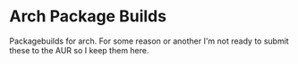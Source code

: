 # Arch Package Builds

Packagebuilds for arch. For some reason or another I'm not ready to submit these
to the AUR so I keep them here.
